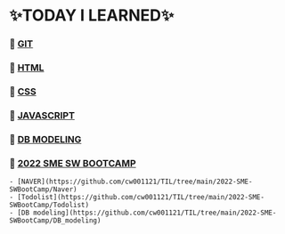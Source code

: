 # :sparkles:TODAY I LEARNED:sparkles:

### 📌 [GIT](GIT)

### 📌 [HTML](HTML)

### 📌 [CSS](CSS)

### 📌 [JAVASCRIPT](Javascript)

### 📌 [DB MODELING](DB_modeling)

### 📌 [2022 SME SW BOOTCAMP](2022-SME-SWBootCamp)

    - [NAVER](https://github.com/cw001121/TIL/tree/main/2022-SME-SWBootCamp/Naver)
    - [Todolist](https://github.com/cw001121/TIL/tree/main/2022-SME-SWBootCamp/Todolist)
    - [DB modeling](https://github.com/cw001121/TIL/tree/main/2022-SME-SWBootCamp/DB_modeling)
